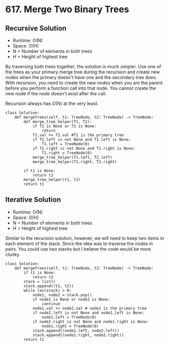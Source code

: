 # 617. Merge Two Binary Trees

## Recursive Solution

- Runtime: O(N)
- Space: O(H)
- N = Number of elements in both trees
- H = Height of highest tree

By traversing both trees together, the solution is much simpler. 
Use one of the trees as your primary merge tree during the recursion and create new nodes when the primary doesn't have one and the secondary tree does.
With recursion, you need to create the new nodes when you are the parent before you perform a function call into that node.
You cannot create the new node if the node doesn't exist after the call.

Recursion always has O(N) at the very least.

```
class Solution:
    def mergeTrees(self, t1: TreeNode, t2: TreeNode) -> TreeNode:
        def merge_tree_helper(T1, T2):
            if T1 is None or T2 is None:
                return
            T1.val += T2.val #T1 is the primary tree
            if T2.left is not None and T1.left is None:
                T1.left = TreeNode(0)
            if T2.right is not None and T1.right is None:
                T1.right = TreeNode(0)
            merge_tree_helper(T1.left, T2.left)
            merge_tree_helper(T1.right, T2.right)
        
        if t1 is None:
            return t2
        merge_tree_helper(t1, t2)
        return t1
```

## Iterative Solution

- Runtime: O(N)
- Space: O(H)
- N = Number of elements in both trees
- H = Height of highest tree

Similar to the recursion solution, however, we will need to keep two items in each element of the stack.
Since the idea was to traverse the nodes in pairs. 
You could use two stacks but I believe the code would be more clunky.

```
class Solution:
    def mergeTrees(self, t1: TreeNode, t2: TreeNode) -> TreeNode:
        if t1 is None:
            return t2
        stack = list()
        stack.append((t1, t2))
        while len(stack) > 0:
            node1, node2 = stack.pop()
            if node1 is None or node2 is None:
                continue
            node1.val += node2.val # node1 is the primary tree
            if node2.left is not None and node1.left is None:
                node1.left = TreeNode(0)
            if node2.right is not None and node1.right is None:
                node1.right = TreeNode(0)
            stack.append((node1.left, node2.left))
            stack.append((node1.right, node2.right))
        return t1
```
